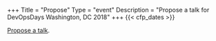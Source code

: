 +++
Title = "Propose"
Type = "event"
Description = "Propose a talk for DevOpsDays Washington, DC 2018"
+++
  {{< cfp_dates >}}

[Propose a talk](https://devopsdaysdc2018.busyconf.com/proposals/new).
